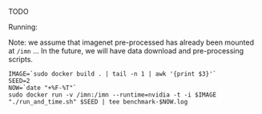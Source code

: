 TODO


Running:

Note: we assume that imagenet pre-processed has already been mounted at `/imn` ... In the future, we will have data download and pre-processing scripts. 


    IMAGE=`sudo docker build . | tail -n 1 | awk '{print $3}'`
    SEED=2
    NOW=`date "+%F-%T"`
    sudo docker run -v /imn:/imn --runtime=nvidia -t -i $IMAGE "./run_and_time.sh" $SEED | tee benchmark-$NOW.log
